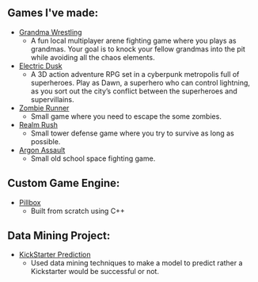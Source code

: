 <h2>Games I've made:</h2>

  - [Grandma Wrestling](https://github.com/GonzaloJMora/GrandmaWrestling)
    - A fun local multiplayer arene fighting game where you plays as grandmas. Your goal is to knock your fellow grandmas into the pit while avoiding all the chaos elements.
  - [Electric Dusk](https://github.com/afamdrank/ElectricDusk)
    - A 3D action adventure RPG set in a cyberpunk metropolis full of superheroes. Play as Dawn, a superhero who can control lightning, as you sort out the city’s conflict between the superheroes and supervillains.
  - [Zombie Runner](https://github.com/Shnackle/Zombie-Runner)
    - Small game where you need to escape the some zombies.
  - [Realm Rush](https://github.com/Shnackle/Realm-Rush)
    - Small tower defense game where you try to survive as long as possible.
  - [Argon Assault](https://github.com/Shnackle/Argon-Assault)
    - Small old school space fighting game.

<h2>Custom Game Engine:</h2>

  - [Pillbox](https://github.com/CollinScott37/Pillbox)
    - Built from scratch using C++

<h2>Data Mining Project:</h2>

  - [KickStarter Prediction](https://github.com/CollinScott37/ACG)
    - Used data mining techniques to make a model to predict rather a Kickstarter would be successful or not.


